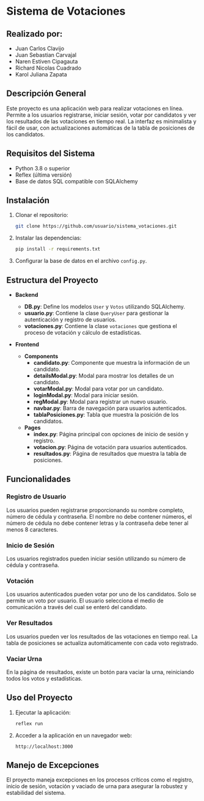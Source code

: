 # Sistema de Votaciones

## Realizado por:

- Juan Carlos Clavijo
- Juan Sebastian Carvajal
- Naren Estiven Cipagauta
- Richard Nicolas Cuadrado
- Karol Juliana Zapata

## Descripción General

Este proyecto es una aplicación web para realizar votaciones en línea. Permite a los usuarios registrarse, iniciar sesión, votar por candidatos y ver los resultados de las votaciones en tiempo real. La interfaz es minimalista y fácil de usar, con actualizaciones automáticas de la tabla de posiciones de los candidatos.

## Requisitos del Sistema

- Python 3.8 o superior
- Reflex (última versión)
- Base de datos SQL compatible con SQLAlchemy

## Instalación

1. Clonar el repositorio:
    ```bash
    git clone https://github.com/usuario/sistema_votaciones.git
    ```
2. Instalar las dependencias:
    ```bash
    pip install -r requirements.txt
    ```
3. Configurar la base de datos en el archivo `config.py`.

## Estructura del Proyecto

- **Backend**
  - **DB.py**: Define los modelos `User` y `Votos` utilizando SQLAlchemy.
  - **usuario.py**: Contiene la clase `QueryUser` para gestionar la autenticación y registro de usuarios.
  - **votaciones.py**: Contiene la clase `votaciones` que gestiona el proceso de votación y cálculo de estadísticas.

- **Frontend**
  - **Components**
    - **candidato.py**: Componente que muestra la información de un candidato.
    - **detailsModal.py**: Modal para mostrar los detalles de un candidato.
    - **votarModal.py**: Modal para votar por un candidato.
    - **loginModal.py**: Modal para iniciar sesión.
    - **regModal.py**: Modal para registrar un nuevo usuario.
    - **navbar.py**: Barra de navegación para usuarios autenticados.
    - **tablaPosiciones.py**: Tabla que muestra la posición de los candidatos.
  - **Pages**
    - **index.py**: Página principal con opciones de inicio de sesión y registro.
    - **votacion.py**: Página de votación para usuarios autenticados.
    - **resultados.py**: Página de resultados que muestra la tabla de posiciones.

## Funcionalidades

### Registro de Usuario

Los usuarios pueden registrarse proporcionando su nombre completo, número de cédula y contraseña. El nombre no debe contener números, el número de cédula no debe contener letras y la contraseña debe tener al menos 8 caracteres.

### Inicio de Sesión

Los usuarios registrados pueden iniciar sesión utilizando su número de cédula y contraseña.

### Votación

Los usuarios autenticados pueden votar por uno de los candidatos. Solo se permite un voto por usuario. El usuario selecciona el medio de comunicación a través del cual se enteró del candidato.

### Ver Resultados

Los usuarios pueden ver los resultados de las votaciones en tiempo real. La tabla de posiciones se actualiza automáticamente con cada voto registrado.

### Vaciar Urna

En la página de resultados, existe un botón para vaciar la urna, reiniciando todos los votos y estadísticas.

## Uso del Proyecto

1. Ejecutar la aplicación:
    ```bash
    reflex run
    ```
2. Acceder a la aplicación en un navegador web:
    ```text
    http://localhost:3000
    ```

## Manejo de Excepciones

El proyecto maneja excepciones en los procesos críticos como el registro, inicio de sesión, votación y vaciado de urna para asegurar la robustez y estabilidad del sistema.
